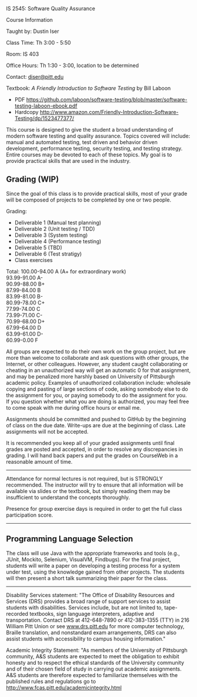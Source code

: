 IS 2545: Software Quality Assurance

Course Information

Taught by: Dustin Iser

Class Time: Th 3:00 - 5:50

Room: IS 403

Office Hours: Th 1:30 - 3:00, location to be determined

Contact: diser@pitt.edu

Textbook: _A Friendly Introduction to Software Testing_ by Bill Laboon
* PDF https://github.com/laboon/software-testing/blob/master/software-testing-laboon-ebook.pdf
* Hardcopy http://www.amazon.com/Friendly-Introduction-Software-Testing/dp/1523477377/

This course is designed to give the student a broad understanding of modern software testing and quality assurance. Topics covered will include: manual and automated testing, test driven and behavior driven development, performance testing, security testing, and testing strategy. Entire courses may be devoted to each of these topics. My goal is to provide practical skills that are used in the industry.

## Grading (WIP)

Since the goal of this class is to provide practical skills, most of your grade will be composed of projects to be completed by one or two people.

Grading:
* Deliverable 1 (Manual test planning)
* Deliverable 2 (Unit testing / TDD)
* Deliverable 3 (System testing)
* Deliverable 4 (Performance testing)
* Deliverable 5 (TBD)
* Deliverable 6 (Test stratigy)
* Class exercises

Total:
100.00-94.00 A (A+ for extraordinary work)  
93.99-91.00	 A-  
90.99-88.00	 B+  
87.99-84.00	 B  
83.99-81.00	 B-  
80.99-78.00	 C+  
77.99-74.00	 C  
73.99-71.00	 C-  
70.99-68.00	 D+  
67.99-64.00	 D  
63.99-61.00	 D-  
60.99-0.00	 F 

All groups are expected to do their own work on the group project, but are more than welcome to collaborate and ask questions with other groups, the Internet, or other colleagues.  However, any student caught collaborating or cheating in an unauthorized way will get an automatic 0 for that assignment, and may be penalized more harshly based on University of Pittsburgh academic policy.  Examples of unauthorized collaboration include: wholesale copying and pasting of large sections of code, asking somebody else to do the assignment for you, or paying somebody to do the assignment for you.  If you question whether what you are doing is authorized, you may feel free to come speak with me during office hours or email me.

Assignments should be committed and pushed to GitHub by the beginning of class on the due date.  Write-ups are due at the beginning of class. Late assignments will not be accepted.

It is recommended you keep all of your graded assignments until final grades are posted and accepted, in order to resolve any discrepancies in grading.  I will hand back papers and put the grades on CourseWeb in a reasonable amount of time.

****

Attendance for normal lectures is not required, but is STRONGLY recommended.  The instructor will try to ensure that all information will be available via slides or the textbook, but simply reading them may be insufficient to understand the concepts thoroughly.

Presence for group exercise days is required in order to get the full class participation score.

****

## Programming Language Selection

The class will use Java with the appropriate frameworks and tools (e.g., JUnit, Mockito, Selenium, VisualVM, Findbugs).  For the final project, students will write a paper on developing a testing process for a system under test, using the knowledge gained from other projects.  The students will then present a short talk summarizing their paper for the class.

****

Disability Services statement: "The Office of Disability Resources and
Services (DRS) provides a broad range of support services to assist
students with disabilities. Services include, but are not limited to,
tape-recorded textbooks, sign language interpreters, adaptive and
transportation. Contact DRS at 412-648-7890 or 412-383-1355 (TTY) in
216 William Pitt Union or see www.drs.pitt.edu for more computer
technology, Braille translation, and nonstandard exam arrangements,
DRS can also assist students with accessibility to campus housing
information."

Academic Integrity Statement: "As members of the University of
Pittsburgh community, A&S students are expected to meet the obligation
to exhibit honesty and to respect the ethical standards of the
University community and of their chosen field of study in carrying
out academic assignments. A&S students are therefore expected to
familiarize themselves with the published rules and regulations go to
http://www.fcas.pitt.edu/academicintegrity.html